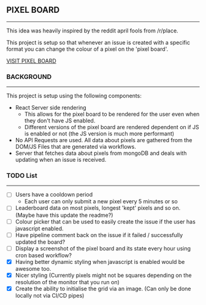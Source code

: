 ## PIXEL BOARD
---
This idea was heavily inspired by the reddit april fools from /r/place.

This project is setup so that whenever an issue is created with a specific format you can change the colour of a pixel on the 'pixel board'.

[VISIT PIXEL BOARD](https://pixelboard.netlify.app/)

### BACKGROUND
---
This project is setup using the following components:
- React Server side rendering
    - This allows for the pixel board to be rendered for the user even when they don't have JS enabled.
    - Different versions of the pixel board are rendered dependent on if JS is enabled or not (the JS version is much more performant)
- No API Requests are used. All data about pixels are gathered from the DOM/JS Files that are generated via workflows.
- Server that fetches data about pixels from mongoDB and deals with updating when an issue is received.

### TODO List
---
- [ ] Users have a cooldown period
    - Each user can only submit a new pixel every 5 minutes or so
- [ ] Leaderboard data on most pixels, longest 'kept' pixels and so on. (Maybe have this update the readme?)
- [ ] Colour picker that can be used to easily create the issue if the user has javascript enabled.
- [ ] Have pipeline comment back on the issue if it failed / successfully updated the board?
- [ ] Display a screenshot of the pixel board and its state every hour using cron based workflow?
- [x] Having better dynamic styling when javascript is enabled would be awesome too.
- [x] Nicer styling (Currently pixels might not be squares depending on the resolution of the monitor that you run on)
- [x] Create the ability to initialise the grid via an image. (Can only be done locally not via CI/CD pipes)
